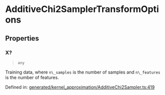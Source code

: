 # AdditiveChi2SamplerTransformOptions

## Properties

### X?

> `any`

Training data, where `n\_samples` is the number of samples and `n\_features` is the number of features.

Defined in:  [generated/kernel\_approximation/AdditiveChi2Sampler.ts:419](https://github.com/transitive-bullshit/scikit-learn-ts/blob/122b3c0/packages/sklearn/src/generated/kernel_approximation/AdditiveChi2Sampler.ts#L419)

